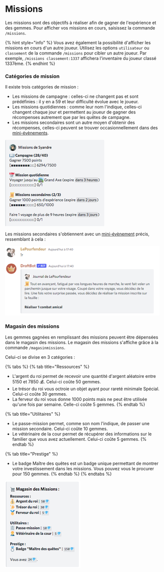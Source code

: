 # Missions

Les missions sont des objectifs à réaliser afin de gagner de l'expérience et des gemmes. Pour afficher vos missions en cours, saisissez la commande `/missions`.

{% hint style="info" %}
Vous avez également la possibilité d'afficher les missions en cours d'un autre joueur. Utilisez les options `utilisateur` ou `classement` de la commande `/missions` pour cibler un autre joueur. Par exemple, `/missions classement:1337` affichera l'inventaire du joueur classé 1337ème.
{% endhint %}

### Catégories de mission

Il existe trois catégories de mission :

* Les missions de campagne : celles-ci ne changent pas et sont prédéfinies : il y en a 59 et leur difficulté évolue avec le joueur.
* Les missions quotidiennes : comme leur nom l'indique, celles-ci changent chaque jour et permettent au joueur de gagner des récompenses autrement que par les quêtes de campagne.
* Les missions secondaires sont un autre moyen d'obtenir des récompenses, celles-ci peuvent se trouver occasionnellement dans des [mini-évènements](report.md#mini-evenements).

![Affichage de la commande mission](../.gitbook/assets/missions.png)

Les missions secondaires s'obtiennent avec un [mini-évènement](report.md#mini-evenements) précis, ressemblant à cela :

![Obtention d'une mission secondaire](<../.gitbook/assets/Mission secondaire.png>)

### Magasin des missions <a href="#magasin-des-missions" id="magasin-des-missions"></a>

Les gemmes gagnées en remplissant des missions peuvent être dépensées dans le magasin des missions. Le magasin des missions s'affiche grâce à la commande `/magasinmissions`.

Celui-ci se divise en 3 catégories :

{% tabs %}
{% tab title="Ressources" %}
* L'argent du roi permet de recevoir une quantité d'argent aléatoire entre 5150 et 7850 :moneybag:. Celui-ci coûte 50 gemmes.
* Le trésor du roi vous octroie un objet ayant pour rareté minimale Spécial. Celui-ci coûte 30 gemmes.
* La ferveur du roi vous donne 1000 points mais ne peut être utilisée qu'une fois par semaine. Celle-ci coûte 5 gemmes.
{% endtab %}

{% tab title="Utilitaires" %}
* Le passe-mission permet, comme son nom l'indique, de passer une mission secondaire. Celui-ci coûte 10 gemmes.
* Le vétérinaire de la cour permet de récupérer des informations sur le familier que vous avez actuellement. Celui-ci coûte 5 gemmes.
{% endtab %}

{% tab title="Prestige" %}
* Le badge Maître des quêtes est un badge unique permettant de montrer votre investissement dans les missions. Vous pouvez vous le procurer pour 150 gemmes.
{% endtab %}
{% endtabs %}

![Le magasin des missions](../.gitbook/assets/Capture-1.png)
